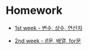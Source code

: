 # Homework

* [1st week - 변수, 상수, 연산자](./homework/1week.md)

* [2nd week - if문, 배열, for문](./homework/2week.md)
